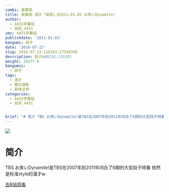 ```yaml
---
combi: 奥黛丽
title: 奥黛丽 漫才「偷窃」@2011.01.03 お笑いDynamite!
author:
  - 4431字幕组
  - 叔叔_4431
zmz: 4431字幕组
publishdate: '2011-01-03'
bangumi: 段子
date: '2018-07-23'
slug: 2018-07-23-110103-27540390
description: 段子&#8226;110103
weight: 19277.0
bangumis:
  - 段子
tags:
  - 漫才
  - 春日俊彰
  - 若林正恭
categories:
  - 4431字幕组
  - 叔叔_4431


brief: "# 简介 TBS お笑いDynamite!是TBS在2007年到2011年间办了6期的大型段子特番 依然是标准style的漫才w"
---
```

![](https://i.imgur.com/PSb9646.jpg)
# 简介  
TBS
お笑いDynamite!是TBS在2007年到2011年间办了6期的大型段子特番
依然是标准style的漫才w  

[去B站观看](https://www.bilibili.com/video/av27540390/)
 
